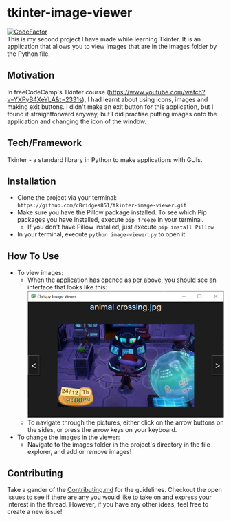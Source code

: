 # tkinter-image-viewer
[![CodeFactor](https://www.codefactor.io/repository/github/cbridges851/tkinter-image-viewer/badge)](https://www.codefactor.io/repository/github/cbridges851/tkinter-image-viewer)  
This is my second project I have made while learning Tkinter. It is an application that allows you to view images that are in the images folder by the Python file.

## Motivation
In freeCodeCamp's Tkinter course (https://www.youtube.com/watch?v=YXPyB4XeYLA&t=2331s), I had learnt about using icons, images and making exit buttons. I didn't make an exit button for this application, but I found it straightforward anyway, but I did practise putting images onto the application and changing the icon of the window.

## Tech/Framework
Tkinter - a standard library in Python to make applications with GUIs.

## Installation
- Clone the project via your terminal: `https://github.com/cBridges851/tkinter-image-viewer.git`
- Make sure you have the Pillow package installed. To see which Pip packages you have installed, execute `pip freeze` in your terminal.
    - If you don't have Pillow installed, just execute `pip install Pillow`
- In your terminal, execute `python image-viewer.py` to open it.

## How To Use
- To view images:
    - When the application has opened as per above, you should see an interface that looks like this:
    ![Image Viewer Interface](image-viewer.png)
    - To navigate through the pictures, either click on the arrow buttons on the sides, or press the arrow keys on your keyboard.
- To change the images in the viewer:
    - Navigate to the images folder in the project's directory in the file explorer, and add or remove images!

## Contributing
Take a gander of the [Contributing.md](https://github.com/cBridges851/tkinter-image-viewer/blob/master/Contributing.md) for the guidelines. Checkout the open issues to see if there are any you would like to take on and express your interest in the thread. However, if you have any other ideas, feel free to create a new issue!
